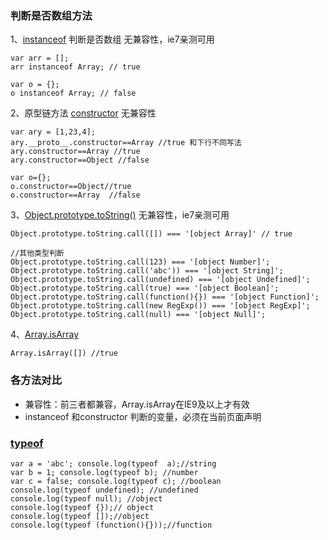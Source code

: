 ### 判断是否数组方法

1、[instanceof](https://developer.mozilla.org/en-US/docs/Web/JavaScript/Reference/Operators/instanceof) 判断是否数组
 无兼容性，ie7亲测可用
 ```
 var arr = [];
 arr instanceof Array; // true

 var o = {};
 o instanceof Array; // false
 ```

2、原型链方法 [constructor](https://developer.mozilla.org/en-US/docs/Web/JavaScript/Reference/Global_Objects/Object/constructor)
 无兼容性
```
var ary = [1,23,4];
ary.__proto__.constructor==Array //true 和下行不同写法
ary.constructor==Array //true
ary.constructor==Object //false

var o={};
o.constructor==Object//true
o.constructor==Array  //false
```

3、[Object.prototype.toString()](https://developer.mozilla.org/en-US/docs/Web/JavaScript/Reference/Global_Objects/Object/toString)
 无兼容性，ie7亲测可用
```
Object.prototype.toString.call([]) === '[object Array]' // true

//其他类型判断
Object.prototype.toString.call(123) === '[object Number]';
Object.prototype.toString.call('abc')) === '[object String]';
Object.prototype.toString.call(undefined) === '[object Undefined]';
Object.prototype.toString.call(true) === '[object Boolean]';
Object.prototype.toString.call(function(){}) === '[object Function]';
Object.prototype.toString.call(new RegExp()) === '[object RegExp]';
Object.prototype.toString.call(null) === '[object Null]';
```

4、[Array.isArray](https://developer.mozilla.org/en-US/docs/Web/JavaScript/Reference/Global_Objects/Array/isArray)
```
Array.isArray([]) //true
```

### 各方法对比
* 兼容性：前三者都兼容，Array.isArray在IE9及以上才有效
* instanceof 和constructor 判断的变量，必须在当前页面声明

### [typeof](https://developer.mozilla.org/en-US/docs/Web/JavaScript/Reference/Operators/typeof)
```
var a = 'abc'; console.log(typeof  a);//string
var b = 1; console.log(typeof b); //number
var c = false; console.log(typeof c); //boolean
console.log(typeof undefined); //undefined
console.log(typeof null); //object
console.log(typeof {});// object
console.log(typeof []);//object
console.log(typeof (function(){}));//function
```
